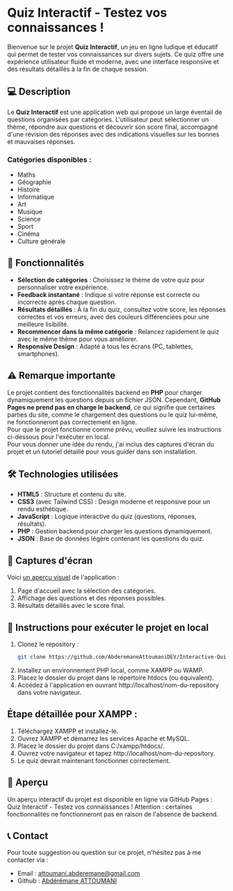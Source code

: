 # Quiz Interactif - Testez vos connaissances !

Bienvenue sur le projet **Quiz Interactif**, un jeu en ligne ludique et éducatif qui permet de tester vos connaissances sur divers sujets. Ce quiz offre une expérience utilisateur fluide et moderne, avec une interface responsive et des résultats détaillés à la fin de chaque session.

## 💻 Description

Le **Quiz Interactif** est une application web qui propose un large éventail de questions organisées par catégories. L'utilisateur peut sélectionner un thème, répondre aux questions et découvrir son score final, accompagné d'une révision des réponses avec des indications visuelles sur les bonnes et mauvaises réponses.

### Catégories disponibles :
- Maths
- Géographie
- Histoire
- Informatique
- Art
- Musique
- Science
- Sport
- Cinéma
- Culture générale

## 🚀 Fonctionnalités

- **Sélection de catégories** : Choisissez le thème de votre quiz pour personnaliser votre expérience.
- **Feedback instantané** : Indique si votre réponse est correcte ou incorrecte après chaque question.
- **Résultats détaillés** : À la fin du quiz, consultez votre score, les réponses correctes et vos erreurs, avec des couleurs différenciées pour une meilleure lisibilité.
- **Recommencer dans la même catégorie** : Relancez rapidement le quiz avec le même thème pour vous améliorer.
- **Responsive Design** : Adapté à tous les écrans (PC, tablettes, smartphones).

## ⚠️ Remarque importante

Le projet contient des fonctionnalités backend en **PHP** pour charger dynamiquement les questions depuis un fichier JSON. Cependant, **GitHub Pages ne prend pas en charge le backend**, ce qui signifie que certaines parties du site, comme le chargement des questions ou le quiz lui-même, ne fonctionneront pas correctement en ligne.  
Pour que le projet fonctionne comme prévu, veuillez suivre les instructions ci-dessous pour l'exécuter en local.  
Pour vous donner une idée du rendu, j'ai inclus des captures d'écran du projet et un tutoriel détaillé pour vous guider dans son installation.

## 🛠️ Technologies utilisées

- **HTML5** : Structure et contenu du site.
- **CSS3** (avec Tailwind CSS) : Design moderne et responsive pour un rendu esthétique.
- **JavaScript** : Logique interactive du quiz (questions, réponses, résultats).
- **PHP** : Gestion backend pour charger les questions dynamiquement.
- **JSON** : Base de données légère contenant les questions du quiz.

## 📸 Captures d'écran

Voici <a href="https://github.com/AbderemaneAttoumaniDEV/Interactive-Quiz/issues/1" target="_blank">un aperçu visuel</a> de l'application :  
1. Page d'accueil avec la sélection des catégories.  
2. Affichage des questions et des réponses possibles.  
3. Résultats détaillés avec le score final.

## 📝 Instructions pour exécuter le projet en local

1. Clonez le repository :
   ```bash
   git clone https://github.com/AbderemaneAttoumaniDEV/Interactive-Quiz.git
2. Installez un environnement PHP local, comme XAMPP ou WAMP.
3. Placez le dossier du projet dans le répertoire htdocs (ou équivalent).
4. Accédez à l'application en ouvrant http://localhost/nom-du-repository dans votre navigateur.

## Étape détaillée pour XAMPP :
1. Téléchargez XAMPP et installez-le.
2. Ouvrez XAMPP et démarrez les services Apache et MySQL.
3. Placez le dossier du projet dans C:/xampp/htdocs/.
4. Ouvrez votre navigateur et tapez http://localhost/nom-du-repository.
5. Le quiz devrait maintenant fonctionner correctement.

## 🎨 Aperçu
Un aperçu interactif du projet est disponible en ligne via GitHub Pages :
Quiz Interactif - Testez vos connaissances !
Attention : certaines fonctionnalités ne fonctionneront pas en raison de l'absence de backend.

## 📞 Contact
Pour toute suggestion ou question sur ce projet, n'hésitez pas à me contacter via :
- Email : <a href="mailto:attoumani.abderemane@gmail.com" target="_blank">attoumani.abderemane@gmail.com</a>
- Github : <a href="https://github.com/AbderemaneAttoumaniDEV" target="_blank">Abdérémane ATTOUMANI</a>
